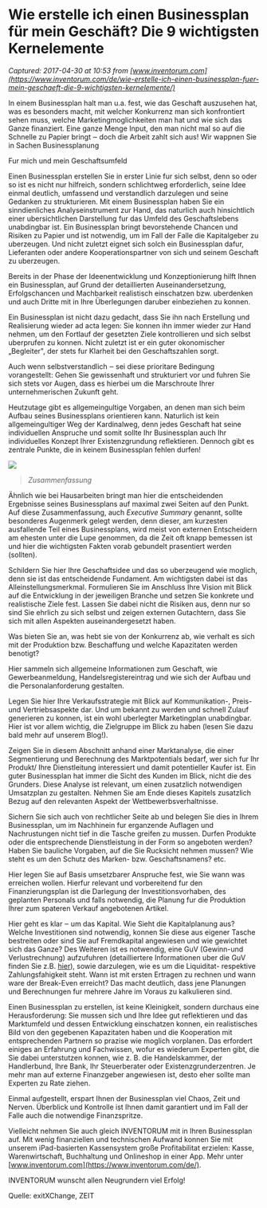 # Wie erstelle ich einen Businessplan für mein Geschäft? Die 9 wichtigsten Kernelemente

_Captured: 2017-04-30 at 10:53 from [www.inventorum.com](https://www.inventorum.com/de/wie-erstelle-ich-einen-businessplan-fuer-mein-geschaeft-die-9-wichtigsten-kernelemente/)_

In einem Businessplan halt man u.a. fest, wie das Geschaft auszusehen hat, was es besonders macht, mit welcher Konkurrenz man sich konfrontiert sehen muss, welche Marketingmoglichkeiten man hat und wie sich das Ganze finanziert. Eine ganze Menge Input, den man nicht mal so auf die Schnelle zu Papier bringt ‒ doch die Arbeit zahlt sich aus! Wir wappnen Sie in Sachen Businessplanung

Fur mich und mein Geschaftsumfeld

Einen Businessplan erstellen Sie in erster Linie fur sich selbst, denn so oder so ist es nicht nur hilfreich, sondern schlichtweg erforderlich, seine Idee einmal deutlich, umfassend und verstandlich darzulegen und seine Gedanken zu strukturieren. Mit einem Businessplan haben Sie ein sinndienliches Analyseinstrument zur Hand, das naturlich auch hinsichtlich einer ubersichtlichen Darstellung fur das Umfeld des Geschaftslebens unabdingbar ist. Ein Businessplan bringt bevorstehende Chancen und Risiken zu Papier und ist notwendig, um im Fall der Falle die Kapitalgeber zu uberzeugen. Und nicht zuletzt eignet sich solch ein Businessplan dafur, Lieferanten oder andere Kooperationspartner von sich und seinem Geschaft zu uberzeugen.

Bereits in der Phase der Ideenentwicklung und Konzeptionierung hilft Ihnen ein Businessplan, auf Grund der detaillierten Auseinandersetzung, Erfolgschancen und Machbarkeit realistisch einschatzen bzw. uberdenken und auch Dritte mit in Ihre Überlegungen daruber einbeziehen zu konnen.

Ein Businessplan ist nicht dazu gedacht, dass Sie ihn nach Erstellung und Realisierung wieder ad acta legen: Sie konnen ihn immer wieder zur Hand nehmen, um den Fortlauf der gesetzten Ziele kontrollieren und sich selbst uberprufen zu konnen. Nicht zuletzt ist er ein guter okonomischer „Begleiter", der stets fur Klarheit bei den Geschaftszahlen sorgt.

Auch wenn selbstverstandlich ‒ sei diese prioritare Bedingung vorangestellt: Gehen Sie gewissenhaft und strukturiert vor und fuhren Sie sich stets vor Augen, dass es hierbei um die Marschroute Ihrer unternehmerischen Zukunft geht.

Heutzutage gibt es allgemeingultige Vorgaben, an denen man sich beim Aufbau seines Businessplans orientieren kann. Naturlich ist kein allgemeingultiger Weg der Kardinalweg, denn jedes Geschaft hat seine individuellen Anspruche und somit sollte Ihr Businessplan auch Ihr individuelles Konzept Ihrer Existenzgrundung reflektieren. Dennoch gibt es zentrale Punkte, die in keinem Businessplan fehlen durfen!

![](https://www.inventorum.com/wp-content/uploads/2015/07/Businessplan-Laden.png)

> _Zusammenfassung_

Ähnlich wie bei Hausarbeiten bringt man hier die entscheidenden Ergebnisse seines Businessplans auf maximal zwei Seiten auf den Punkt. Auf diese Zusammenfassung, auch _Executive Summary_ genannt, sollte besonderes Augenmerk gelegt werden, denn dieser, am kurzesten ausfallende Teil eines Businessplans, wird meist von externen Entscheidern am ehesten unter die Lupe genommen, da die Zeit oft knapp bemessen ist und hier die wichtigsten Fakten vorab gebundelt prasentiert werden (sollten).

Schildern Sie hier Ihre Geschaftsidee und das so uberzeugend wie moglich, denn sie ist das entscheidende Fundament. Am wichtigsten dabei ist das Alleinstellungsmerkmal. Formulieren Sie im Anschluss Ihre Vision mit Blick auf die Entwicklung in der jeweiligen Branche und setzen Sie konkrete und realistische Ziele fest. Lassen Sie dabei nicht die Risiken aus, denn nur so sind Sie ehrlich zu sich selbst und zeigen externen Gutachtern, dass Sie sich mit allen Aspekten auseinandergesetzt haben.

Was bieten Sie an, was hebt sie von der Konkurrenz ab, wie verhalt es sich mit der Produktion bzw. Beschaffung und welche Kapazitaten werden benotigt?

Hier sammeln sich allgemeine Informationen zum Geschaft, wie Gewerbeanmeldung, Handelsregistereintrag und wie sich der Aufbau und die Personalanforderung gestalten.

Legen Sie hier Ihre Verkaufsstrategie mit Blick auf Kommunikation-, Preis- und Vertriebsaspekte dar. Und um bekannt zu werden und schnell Zulauf generieren zu konnen, ist ein wohl uberlegter Marketingplan unabdingbar. Hier ist vor allem wichtig, die Zielgruppe im Blick zu haben (lesen Sie dazu bald mehr auf unserem Blog!).

Zeigen Sie in diesem Abschnitt anhand einer Marktanalyse, die einer Segmentierung und Berechnung des Marktpotentials bedarf, wer sich fur Ihr Produkt/ Ihre Dienstleitung interessiert und damit potentieller Kaufer ist. Ein guter Businessplan hat immer die Sicht des Kunden im Blick, nicht die des Grunders. Diese Analyse ist relevant, um einen zusatzlich notwendigen Umsatzplan zu gestalten. Nehmen Sie am Ende dieses Kapitels zusatzlich Bezug auf den relevanten Aspekt der Wettbewerbsverhaltnisse.

Sichern Sie sich auch von rechtlicher Seite ab und belegen Sie dies in Ihrem Businessplan, um im Nachhinein fur erganzende Auflagen und Nachrustungen nicht tief in die Tasche greifen zu mussen. Durfen Produkte oder die entsprechende Dienstleistung in der Form so angeboten werden? Haben Sie bauliche Vorgaben, auf die Sie Rucksicht nehmen mussen? Wie steht es um den Schutz des Marken- bzw. Geschaftsnamens? etc.

Hier legen Sie auf Basis umsetzbarer Anspruche fest, wie Sie wann was erreichen wollen. Hierfur relevant und vorbereitend fur den Finanzierungsplan ist die Darlegung der Investitionsvorhaben, des geplanten Personals und falls notwendig, die Planung fur die Produktion Ihrer zum spateren Verkauf angebotenen Artikel.

Hier geht es klar ‒ um das Kapital. Wie Sieht die Kapitalplanung aus? Welche Investitionen sind notwendig, konnen Sie diese aus eigener Tasche bestreiten oder sind Sie auf Fremdkapital angewiesen und wie gewichtet sich das Ganze? Des Weiteren ist es notwendig, eine GuV (Gewinn-und Verlustrechnung) aufzufuhren (detailliertere Informationen uber die GuV finden Sie z.B. [hier](http://wirtschaftslexikon.gabler.de/Definition/gewinn-und-verlustrechnung-guv.html)), sowie darzulegen, wie es um die Liquiditat- respektive Zahlungsfahigkeit steht. Wann ist mit ersten Ertragen zu rechnen und wann ware der Break-Even erreicht? Das macht deutlich, dass jene Planungen und Berechnungen fur mehrere Jahre im Voraus zu kalkulieren sind.

Einen Businessplan zu erstellen, ist keine Kleinigkeit, sondern durchaus eine Herausforderung: Sie mussen sich und Ihre Idee gut reflektieren und das Marktumfeld und dessen Entwicklung einschatzen konnen, ein realistisches Bild von den gegebenen Kapazitaten haben und die Kooperation mit entsprechenden Partnern so prazise wie moglich vorplanen. Das erfordert einiges an Erfahrung und Fachwissen, wofur es wiederum Experten gibt, die Sie dabei unterstutzen konnen, wie z. B. die Handelskammer, der Handlerbund, Ihre Bank, Ihr Steuerberater oder Existenzgrunderzentren. Je mehr man auf externe Finanzgeber angewiesen ist, desto eher sollte man Experten zu Rate ziehen.

Einmal aufgestellt, erspart Ihnen der Businessplan viel Chaos, Zeit und Nerven. Überblick und Kontrolle ist Ihnen damit garantiert und im Fall der Falle auch die notwendige Finanzspritze.

Vielleicht nehmen Sie auch gleich INVENTORUM mit in Ihren Businessplan auf. Mit wenig finanziellen und technischen Aufwand konnen Sie mit unserem iPad-basierten Kassensystem große Profitabilitat erzielen: Kasse, Warenwirtschaft, Buchhaltung und Onlineshop in einer App. Mehr unter [www.inventorum.com](https://www.inventorum.com/de/).

INVENTORUM wunscht allen Neugrundern viel Erfolg!

Quelle: exitXChange, ZEIT
